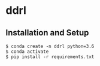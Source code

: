 # ddrl
## Installation and Setup
```
$ conda create -n ddrl python=3.6
$ conda activate
$ pip install -r requirements.txt
```